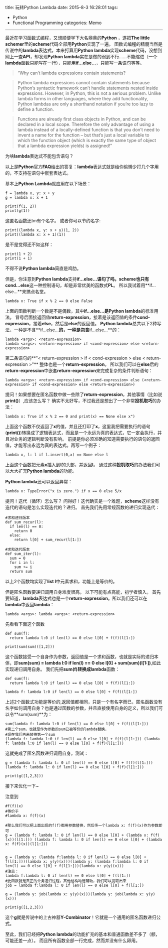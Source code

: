 title: 玩转Python Lambda
date: 2015-8-3 16:28:01
tags:
- Python
- Functional Programming
categories: Memo
---
最近在学习函数式编程，又想顺便学下大名鼎鼎的**Python** ，遂把**The little schemer**里的**scheme**代码全部用**Python**实现了一遍。
函数式编程的精髓当然是传说中的**lambda**表达式，本来打算用**Python lambda**实现**scheme**代码，没想到网上一查**API**，却发现**Python lambda**实在是做的弱到不行……不能缩进（一个**lambda**函数只能写在一行），只能用**if…else…**，只能写一条语句等等。
>“Why can’t lambda expressions contain statements?

>Python lambda expressions cannot contain statements because Python’s syntactic framework can’t handle statements nested inside expressions. However, in Python, this is not a serious problem. Unlike lambda forms in other languages, where they add functionality, Python lambdas are only a shorthand notation if you’re too lazy to define a function.

>Functions are already first class objects in Python, and can be declared in a local scope. Therefore the only advantage of using a lambda instead of a locally-defined function is that you don’t need to invent a name for the function – but that’s just a local variable to which the function object (which is exactly the same type of object that a lambda expression yields) is assigned!”

为啥**lambda**表达式不能包含语句？

以上是**Python**官方**FAQ**给出的答复：**lambda**表达式就是给你偷懒少打几个字用的，不支持在语句中嵌套表达式。

基本上**Python Lambda**就应用在以下场景：
```
f = lambda x, y: x + y
g = lambda x: x + 1

print(f(1, 2))
print(g(1))
```
这匿名函数还tm有个名字。
或者你可以节约名字:
```
print((lambda x, y: x + y)(1, 2))
print((lambda x: x + 1)(1))
```
是不是觉得还不如这样：
```
print(1 + 2)
print(1 + 1)
```
不得不说**Python lambda**简直是鸡肋。

但是，你注意到**Python lambda**支持**if…else…**语句了吗，**scheme**也只有**cond…else**这一种控制语句，却是非常优美的函数式**PL**。
所以我试着用**if…else…**来搞点名堂。
```
lambda x: True if x % 2 == 0 else False
```
上面的函数判断一个数是不是偶数，其中**if…else…**是**Python lambda**的标准用法。
冒号后面接返回值**return-expression**，接着是该返回值的条件**cond-expression**，接着**else**，然后是**else**的返回值。
**Python lambda**总共以下2种写法，一种是不含**if…else…**的，一种是包含**if…else…**的：
```
lambda <args>: <return-expression>
lambda <args>: <return-expression> if <cond-expression> else <return-expression>
```
第二条语句的**"< return-expression > if < cond-expression > else < return-expression >"** 整体也是一个**return-expression**。
所以我们可以在**else**后的**return-expression**中嵌套**return-expression**来完成复杂的条件判断语句：
```
lambda <args>: <return-expression> if <cond-expression> else (<return-expression> if <cond-expression> else <return-expression>)
```
提问！如果想要在匿名函数中做一些除了**return-expression**，其他事情（比如说**print()**）,应该怎么写？
确实不太好写，不过我还是想出了一个非常**投机取巧**的办法：
```
lambda x: True if x % 2 == 0 and print(x) == None else x")
```
上面这个函数不仅返回了**x**的值，并且还打印了**x**，这里我把需要执行的语句(**print()**)转换成了逻辑表达式，而且是一个永远为真的表达式，它一定会执行，并且对业务的逻辑判断没有影响。
前提是你必须准确的知道需要执行的语句的返回值，才能写出永远为真的表达式。再写一个例子：
```
lambda x, l: l if l.insert(0,x) == None else l
```
上面这个函数把元素**x**插入到**l**的头部，并返回**l**。
通过这种**投机取巧**的办法我们可以大大扩充**Python lambda**的功能。

**Python lambda**还可以返回异常：
```
lambda x: TypeError("x is zero.") if x == 0 else 5/x
```

提问！迭代（循环）怎么写？
问得好！迭代确实是一个难题，**scheme**这样没有迭代的语句是怎么实现迭代的？递归。
首先我们先用常规函数的递归实现迭代：
```
#求和递归版本
def sum_recur(l):
  if len(l) == 0:
    return 0
  else:
    return l[0] + sum_recur(l[1:])

#求和迭代版本
def sum_iter(l):
  sum = 0
  for i in l:
    sum += i
  return sum
```
以上2个函数均实现了**list l**中元素求和，功能上是等价的。

但是匿名函数要递归调用自身难度很高。
以下可能有点高能，初学者慎入。
首先要知道，**lambda**表达式也是一个**return-expression**。所以我们还可以在**lambda**中返回**lambda**：
```
lambda <args>: lambda <args>: <return-expression>
```
先看看下面这个函数
```
def sum(f):
  return lambda l:0 if len(l) == 0 else l[0] + f(f)(l[1:])

print(sum(sum)([1,2]))
```
这个函数接受一个自身作为参数，返回值是一个求和函数，也就是实际的递归本体，即**sum(sum) = lambda l:0 if len(l) == 0 else l[0] + sum(sum)(l[1:])**,如此实现递归调用自身。
我们先把**sum(f)**转换成**lambda**函数：
```
def sum(f):
  return lambda l:0 if len(l) == 0 else l[0] + f(f)(l[1:])

lambda f: lambda l:0 if len(l) == 0 else l[0] + f(f)(l[1:])
```
上述2个函数式功能是等价的,返回值都相同，只是一个有名字而已，匿名函数没有名字如何调用自身？也是通过函数的参数，并且直接使用自身的定义，所以我们可以令**sum(sum)**为：
```
sum(lambda f: lambda l:0 if len(l) == 0 else l[0] + f(f)(l[1:]))
#第二个sum，也就是作为参数的sum已被等价的lambda替换，
#现在我们再来替换第一个sum
(lambda f: lambda l:0 if len(l) == 0 else l[0] + f(f)(l[1:])) (lambda f: lambda l:0 if len(l) == 0 else l[0] + f(f)(l[1:]))
```
这就完成了匿名函数递归调用自身。测试：

```
g = (lambda f: lambda l: 0 if len(l) == 0 else l[0] + f(f)(l[1:])) (lambda f: lambda l: 0 if len(l) == 0 else l[0] + f(f)(l[1:]))

print(g([1,2,3]))
```
接下来优化一下~

注意到
```
#f(f)(x)
#等价于
#lambda x: f(f)(x)

#那么我们可以把上面出现的f(f)都用参数替换，然后传一个lambda x: f(f)(x)作为参数即可
g = (lambda f: lambda l: 0 if len(l) == 0 else l[0] + (lambda x: f(f)(x))(l[1:])) (lambda f: lambda l: 0 if len(l) == 0 else l[0] + (lambda x: f(f)(x))(l[1:]))


g = (lambda y: (lambda f:lambda l: 0 if len(l) == 0 else l[0] + f(l[1:]))(lambda x: y(y)(x)))(lambda y: (lambda f:lambda l: 0 if len(l) == 0 else l[0] + f(l[1:]))(lambda x: y(y)(x)))
#注意：
lambda f:lambda l: 0 if len(l) == 0 else l[0] + f(l[1:])
#此函数就是真正的业务递归过程，其他结构均是辅助，我们可以提取出来
job = lambda f:lambda l: 0 if len(l) == 0 else l[0] + f(l[1:])

g = (lambda y: job(lambda x: y(y)(x)))(lambda y: job(lambda x: y(y)(x)))

print(g([1,2,3]))
```
这个**g**就是传说中的上古神器**Y-Combinator**！它就是一个通用的匿名函数递归公式。

至此，我们已经把**Python lambda**的功能扩充的基本和普通函数差不多了（额，可能还差一点）。
而且所有函数全部一行完成，然而并没有什么卵用。

